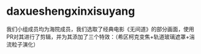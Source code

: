# daxueshengxinxisuyang
我们小组成员均为海院成员，我们选取了经典电影《无间道》的部分画面，使用PR对其进行了剪辑，并为其添加了三个特效：（希区柯克变焦+轨道玻璃遮罩+湍流粒子演化）
